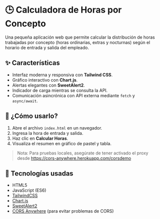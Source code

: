 # 🕒 Calculadora de Horas por Concepto

Una pequeña aplicación web que permite calcular la distribución de horas trabajadas por concepto (horas ordinarias, extras y nocturnas) según el horario de entrada y salida del empleado.

## ✨ Características

- Interfaz moderna y responsiva con **Tailwind CSS**.
- Gráfico interactivo con **Chart.js**.
- Alertas elegantes con **SweetAlert2**.
- Indicador de carga mientras se consulta la API.
- Comunicación asincrónica con API externa mediante `fetch` y `async/await`.

## 🚀 ¿Cómo usarlo?

1. Abre el archivo `index.html` en un navegador.
2. Ingresa la hora de entrada y salida.
3. Haz clic en **Calcular Horas**.
4. Visualiza el resumen en gráfico de pastel y tabla.

> Nota: Para pruebas locales, asegúrate de tener activado el proxy desde https://cors-anywhere.herokuapp.com/corsdemo

## 🧪 Tecnologías usadas

- HTML5
- JavaScript (ES6)
- [TailwindCSS](https://tailwindcss.com)
- [Chart.js](https://www.chartjs.org/)
- [SweetAlert2](https://sweetalert2.github.io/)
- [CORS Anywhere](https://cors-anywhere.herokuapp.com/) (para evitar problemas de CORS)
